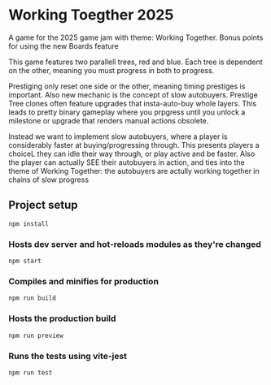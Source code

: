 # Working Toegther 2025 

A game for the 2025 game jam with theme: Working Together. Bonus points for using the new Boards feature

This game features two parallell trees, red and blue. Each tree is dependent on the other, meaning you must progress in both to progress. 

Prestiging only reset one side or the other, meaning timing prestiges is important. 
Also new mechanic is the concept of slow autobuyers. Prestige Tree clones often feature upgrades that insta-auto-buy whole layers. 
This leads to pretty binary gameplay where you prpgress until you unlock a milestone or upgrade that renders manual actions obsolete. 

Instead we want to implement slow autobuyers, where a player is considerably faster at buying/progressing through. 
This presents players a choiceL they can idle their way through, or play active and be faster. Also the player can actually
SEE their autobuyers in action, and ties into the theme of Working Together: the autobuyers are actully working together in chains of slow progress

###

## Project setup
```
npm install
```

### Hosts dev server and hot-reloads modules as they're changed
```
npm start
```

### Compiles and minifies for production
```
npm run build
```

### Hosts the production build
```
npm run preview
```

### Runs the tests using vite-jest
```
npm run test
```
